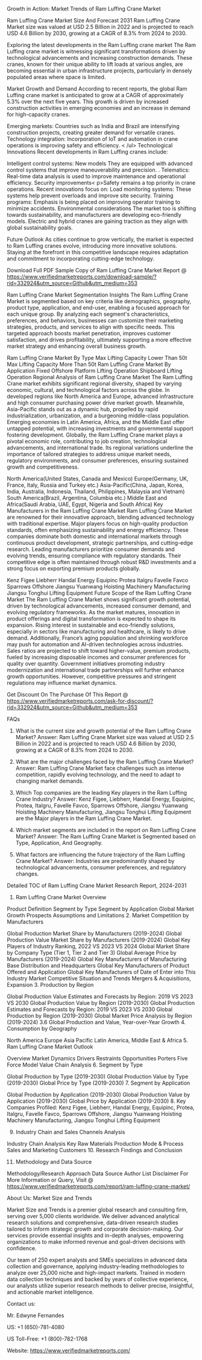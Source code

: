 Growth in Action: Market Trends of Ram Luffing Crane Market


Ram Luffing Crane Market Size And Forecast 2031
Ram Luffing Crane Market size was valued at USD 2.5 Billion in 2022 and is projected to reach USD 4.6 Billion by 2030, growing at a CAGR of 8.3% from 2024 to 2030.

Exploring the latest developments in the Ram Luffing crane market
The Ram Luffing crane market is witnessing significant transformations driven by technological advancements and increasing construction demands. These cranes, known for their unique ability to lift loads at various angles, are becoming essential in urban infrastructure projects, particularly in densely populated areas where space is limited.

Market Growth and Demand
According to recent reports, the global Ram Luffing crane market is anticipated to grow at a CAGR of approximately 5.3% over the next five years. This growth is driven by increased construction activities in emerging economies and an increase in demand for high-capacity cranes.

Emerging markets: Countries such as India and Brazil are intensifying construction projects, creating greater demand for versatile cranes.
Technology integration: Incorporation of IoT and automation in crane operations is improving safety and efficiency.
< /ul>
Technological Innovations
Recent developments in Ram Luffing cranes include:

Intelligent control systems: New models They are equipped with advanced control systems that improve maneuverability and precision. .
Telematics: Real-time data analysis is used to improve maintenance and operational efficiency.
Security improvements< p>Safety remains a top priority in crane operations. Recent innovations focus on:
Load monitoring systems: These systems help prevent overloads and improve site security.
Training programs: Emphasis is being placed on improving operator training to minimize accidents.
Environmental considerations
The market too is shifting towards sustainability, and manufacturers are developing eco-friendly models. Electric and hybrid cranes are gaining traction as they align with global sustainability goals.

Future Outlook
As cities continue to grow vertically, the market is expected to Ram Luffing cranes evolve, introducing more innovative solutions. Staying at the forefront in this competitive landscape requires adaptation and commitment to incorporating cutting-edge technology.

Download Full PDF Sample Copy of Ram Luffing Crane Market Report @ https://www.verifiedmarketreports.com/download-sample/?rid=332924&utm_source=Github&utm_medium=353

Ram Luffing Crane Market Segmentation Insights
The Ram Luffing Crane Market is segmented based on key criteria like demographics, geography, product type, application, and end-user, enabling a focused approach for each unique group. By analyzing each segment's characteristics, preferences, and behaviors, businesses can customize their marketing strategies, products, and services to align with specific needs. This targeted approach boosts market penetration, improves customer satisfaction, and drives profitability, ultimately supporting a more effective market strategy and enhancing overall business growth.

Ram Luffing Crane Market By Type
Max Lifting Capacity Lower Than 50t
Max Lifting Capacity More Than 50t
Ram Luffing Crane Market By Application
Fixed Offshore Platform Lifting Operation
Shipboard Lifting Operation
Regional Analysis of Ram Luffing Crane Market
The Ram Luffing Crane market exhibits significant regional diversity, shaped by varying economic, cultural, and technological factors across the globe. In developed regions like North America and Europe, advanced infrastructure and high consumer purchasing power drive market growth. Meanwhile, Asia-Pacific stands out as a dynamic hub, propelled by rapid industrialization, urbanization, and a burgeoning middle-class population. Emerging economies in Latin America, Africa, and the Middle East offer untapped potential, with increasing investments and governmental support fostering development. Globally, the Ram Luffing Crane market plays a pivotal economic role, contributing to job creation, technological advancements, and international trade. Its regional variations underline the importance of tailored strategies to address unique market needs, regulatory environments, and consumer preferences, ensuring sustained growth and competitiveness.

North America(United States, Canada and Mexico)
Europe(Germany, UK, France, Italy, Russia and Turkey etc.)
Asia-Pacific(China, Japan, Korea, India, Australia, Indonesia, Thailand, Philippines, Malaysia and Vietnam)
South America(Brazil, Argentina, Columbia etc.)
Middle East and Africa(Saudi Arabia, UAE, Egypt, Nigeria and South Africa)
Key Manufacturers in the Ram Luffing Crane Market
Ram Luffing Crane Market are renowned for their innovative approach, blending advanced technology with traditional expertise. Major players focus on high-quality production standards, often emphasizing sustainability and energy efficiency. These companies dominate both domestic and international markets through continuous product development, strategic partnerships, and cutting-edge research. Leading manufacturers prioritize consumer demands and evolving trends, ensuring compliance with regulatory standards. Their competitive edge is often maintained through robust R&D investments and a strong focus on exporting premium products globally.

Kenz Figee
Liebherr
Handal Energy
Equipinc
Protea
Italgru
Favelle Favco
Sparrows Offshore
Jiangsu Yuanwang Hoisting Machinery Manufacturing
Jiangsu Tonghui Lifting Equipment
Future Scope of the Ram Luffing Crane Market
The Ram Luffing Crane Market shows significant growth potential, driven by technological advancements, increased consumer demand, and evolving regulatory frameworks. As the market matures, innovation in product offerings and digital transformation is expected to shape its expansion. Rising interest in sustainable and eco-friendly solutions, especially in sectors like manufacturing and healthcare, is likely to drive demand. Additionally, France’s aging population and shrinking workforce may push for automation and AI-driven technologies across industries. Sales ratios are projected to shift toward higher-value, premium products, fueled by increasing disposable incomes and consumer preferences for quality over quantity. Government initiatives promoting industry modernization and international trade partnerships will further enhance growth opportunities. However, competitive pressures and stringent regulations may influence market dynamics.

Get Discount On The Purchase Of This Report @ https://www.verifiedmarketreports.com/ask-for-discount/?rid=332924&utm_source=Github&utm_medium=353

FAQs
1. What is the current size and growth potential of the Ram Luffing Crane Market?
Answer: Ram Luffing Crane Market size was valued at USD 2.5 Billion in 2022 and is projected to reach USD 4.6 Billion by 2030, growing at a CAGR of 8.3% from 2024 to 2030.

2. What are the major challenges faced by the Ram Luffing Crane Market?
Answer: Ram Luffing Crane Market face challenges such as intense competition, rapidly evolving technology, and the need to adapt to changing market demands.

3. Which Top companies are the leading Key players in the Ram Luffing Crane Industry?
Answer: Kenz Figee, Liebherr, Handal Energy, Equipinc, Protea, Italgru, Favelle Favco, Sparrows Offshore, Jiangsu Yuanwang Hoisting Machinery Manufacturing, Jiangsu Tonghui Lifting Equipment are the Major players in the Ram Luffing Crane Market.

4. Which market segments are included in the report on Ram Luffing Crane Market?
Answer: The Ram Luffing Crane Market is Segmented based on Type, Application, And Geography.

5. What factors are influencing the future trajectory of the Ram Luffing Crane Market?
Answer: Industries are predominantly shaped by technological advancements, consumer preferences, and regulatory changes.

Detailed TOC of Ram Luffing Crane Market Research Report, 2024-2031
1. Ram Luffing Crane Market Overview

Product Definition
Segment by Type
Segment by Application
Global Market Growth Prospects
Assumptions and Limitations
2. Market Competition by Manufacturers

Global Production Market Share by Manufacturers (2019-2024)
Global Production Value Market Share by Manufacturers (2019-2024)
Global Key Players of Industry Ranking, 2022 VS 2023 VS 2024
Global Market Share by Company Type (Tier 1, Tier 2 and Tier 3)
Global Average Price by Manufacturers (2019-2024)
Global Key Manufacturers of Manufacturing Base Distribution and Headquarters
Global Key Manufacturers of Product Offered and Application
Global Key Manufacturers of Date of Enter into This Industry
Market Competitive Situation and Trends
Mergers & Acquisitions, Expansion
3. Production by Region

Global Production Value Estimates and Forecasts by Region: 2019 VS 2023 VS 2030
Global Production Value by Region (2019-2030)
Global Production Estimates and Forecasts by Region: 2019 VS 2023 VS 2030
Global Production by Region (2019-2030)
Global Market Price Analysis by Region (2019-2024) 3.6 Global Production and Value, Year-over-Year Growth
4. Consumption by Geography

North America
Europe
Asia Pacific
Latin America, Middle East & Africa
5. Ram Luffing Crane Market Outlook

Overview
Market Dynamics
Drivers
Restraints
Opportunities
Porters Five Force Model
Value Chain Analysis 
6. Segment by Type

Global Production by Type (2019-2030)
Global Production Value by Type (2019-2030)
Global Price by Type (2019-2030)
7. Segment by Application

Global Production by Application (2019-2030)
Global Production Value by Application (2019-2030)
Global Price by Application (2019-2030)
8. Key Companies Profiled: Kenz Figee, Liebherr, Handal Energy, Equipinc, Protea, Italgru, Favelle Favco, Sparrows Offshore, Jiangsu Yuanwang Hoisting Machinery Manufacturing, Jiangsu Tonghui Lifting Equipment

9. Industry Chain and Sales Channels Analysis

Industry Chain Analysis
Key Raw Materials
Production Mode & Process
Sales and Marketing
Customers
10. Research Findings and Conclusion

11. Methodology and Data Source

Methodology/Research Approach
Data Source
Author List
Disclaimer
For More Information or Query, Visit @ https://www.verifiedmarketreports.com/report/ram-luffing-crane-market/

About Us: Market Size and Trends

Market Size and Trends is a premier global research and consulting firm, serving over 5,000 clients worldwide. We deliver advanced analytical research solutions and comprehensive, data-driven research studies tailored to inform strategic growth and corporate decision-making. Our services provide essential insights and in-depth analyses, empowering organizations to make informed revenue and goal-driven decisions with confidence.

Our team of 250 expert analysts and SMEs specializes in advanced data collection and governance, applying industry-leading methodologies to analyze over 25,000 niche and high-impact markets. Trained in modern data collection techniques and backed by years of collective experience, our analysts utilize superior research methods to deliver precise, insightful, and actionable market intelligence.

Contact us:

Mr. Edwyne Fernandes

US: +1 (650)-781-4080

US Toll-Free: +1 (800)-782-1768

Website: https://www.verifiedmarketreports.com/
